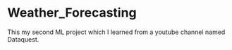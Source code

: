 # Weather_Forecasting
This my second ML project which I learned from a youtube channel named Dataquest.
